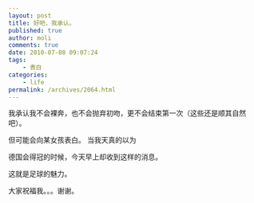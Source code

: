 ```yaml
---
layout: post
title: 好吧，我承认。
published: true
author: moli
comments: true
date: 2010-07-08 09:07:24
tags:
    - 表白
categories:
    - life
permalink: /archives/2064.html
---
```

我承认我不会裸奔，也不会抛弃初吻，更不会结束第一次（这些还是顺其自然吧）。

但可能会向某女孩表白。 当我天真的以为
  
德国会得冠的时候，今天早上却收到这样的消息。

这就是足球的魅力。

大家祝福我。。。谢谢。